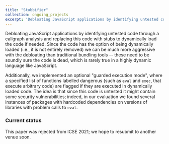 ```yaml
---
title: "Stubbifier"
collection: ongoing_projects
excerpt: 'Debloating JavaScript applications by identifying untested code through a callgraph analysis and replacing this code with stubs to dynamically load the code if needed.'
---
```


Debloating JavaScript applications by identifying untested code through a callgraph analysis and replacing this code with stubs to dynamically load the code if needed.
Since the code has the option of being dynamically loaded (i.e., it is not entirely removed) we can be much more aggressive with the debloating than traditional bundling tools -- these need to be soundly sure the code is dead, which is rarely true in a highly dynamic language like JavaScript.

Additionally, we implemented an optional "guarded execution mode", where a specified list of functions labelled dangerous (such as `eval` and `exec`, that execute arbitrary code) are flagged if they are executed in dynamically loaded code.
The idea is that since this code is untested it might contain some security vulnerabilities; indeed, in our evaluation we found several instances of packages with hardcoded dependencies on versions of libraries with problem calls to `eval`. 

### Current status
This paper was rejected from ICSE 2021; we hope to resubmit to another venue soon.
